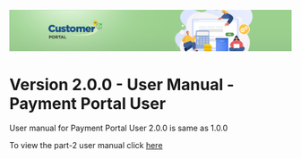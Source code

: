 ![Supplier portal banner](/Customerportal/src/images/customer-portal/front-end-user/CP_banner.jpg)

# Version 2.0.0 - User Manual - Payment Portal User

User manual for Payment Portal User 2.0.0 is same as 1.0.0

To view the part-2 user manual click [here](../usermanual-paymentportal-user.md)
